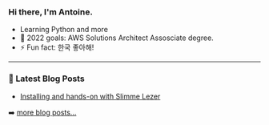 ### Hi there, I'm Antoine.

- Learning Python and more
- 🥅 2022 goals: AWS Solutions Architect Assosciate degree.
- ⚡ Fun fact: 한국 좋아해!

---

### 📕 Latest Blog Posts

<!-- BLOG-POST-LIST:START -->
- [Installing and hands-on with Slimme Lezer](https://blog.twan.io/post/installing_and_hands_on_with_home_assistant_slimme_lezer/)
<!-- BLOG-POST-LIST:END -->

➡️ [more blog posts...](https://blog.twan.io)
